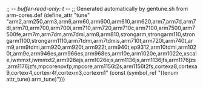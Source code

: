 ;; -*- buffer-read-only: t -*-
;; Generated automatically by gentune.sh from arm-cores.def
(define_attr "tune"
	"arm2,arm250,arm3,arm6,arm60,arm600,arm610,arm620,arm7,arm7d,arm7di,arm70,arm700,arm700i,arm710,arm720,arm710c,arm7100,arm7500,arm7500fe,arm7m,arm7dm,arm7dmi,arm8,arm810,strongarm,strongarm110,strongarm1100,strongarm1110,arm7tdmi,arm7tdmis,arm710t,arm720t,arm740t,arm9,arm9tdmi,arm920,arm920t,arm922t,arm940t,ep9312,arm10tdmi,arm1020t,arm9e,arm946es,arm966es,arm968es,arm10e,arm1020e,arm1022e,xscale,iwmmxt,iwmmxt2,arm926ejs,arm1026ejs,arm1136js,arm1136jfs,arm1176jzs,arm1176jzfs,mpcorenovfp,mpcore,arm1156t2s,arm1156t2fs,cortexa8,cortexa9,cortexr4,cortexr4f,cortexm3,cortexm1"
	(const (symbol_ref "((enum attr_tune) arm_tune)")))
